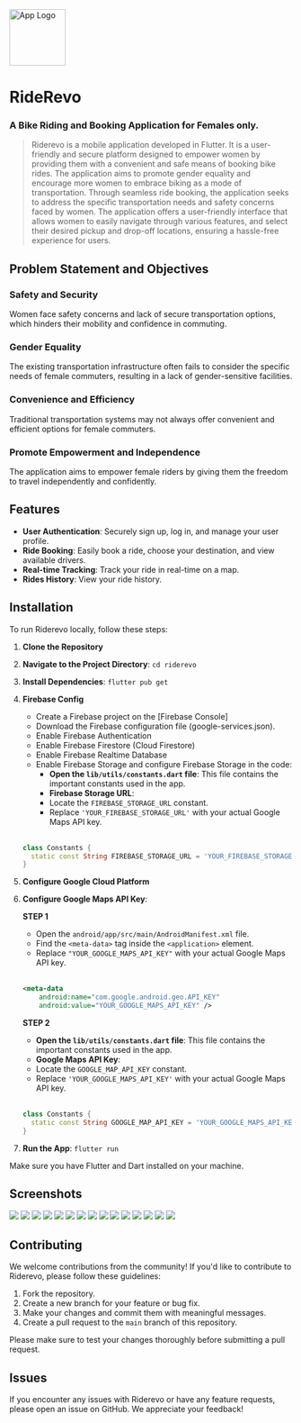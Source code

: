 
<img  src="https://github.com/HM-Anwar/RideRevo/blob/main/screenshots/app_logo.png" alt="App Logo"  width="100" height="100" />


# RideRevo  
### A Bike Riding and Booking Application for Females only.

> Riderevo is a mobile application developed in Flutter. It is a user-friendly and secure platform designed to 
empower women by providing them with a convenient and safe means of booking 
bike rides. The application aims to promote gender equality and encourage more 
women to embrace biking as a mode of transportation. Through seamless ride 
booking, the application seeks to address the specific transportation needs and 
safety concerns faced by women. The application offers a user-friendly interface that 
allows women to easily navigate through various features, and select their desired 
pickup and drop-off locations, ensuring a hassle-free experience for users.



## Problem Statement and Objectives
### Safety and Security
Women face safety concerns and lack of secure transportation options, which hinders their mobility and confidence in commuting.
### Gender Equality
The existing transportation infrastructure often fails to consider the specific needs of female commuters, resulting in a lack of gender-sensitive facilities.
### Convenience and Efficiency
Traditional transportation systems may not always offer convenient and efficient options for female commuters.
### Promote Empowerment and Independence
The application aims to empower female riders by giving them the freedom to travel independently and confidently.


## Features

- **User Authentication**: Securely sign up, log in, and manage your user profile.
- **Ride Booking**: Easily book a ride, choose your destination, and view available drivers.
- **Real-time Tracking**: Track your ride in real-time on a map.
- **Rides History**: View your ride history.

## Installation

To run Riderevo locally, follow these steps:

1. **Clone the Repository**
2. **Navigate to the Project Directory**: `cd riderevo`
3. **Install Dependencies**: `flutter pub get`
4. **Firebase Config**
   - Create a Firebase project on the [Firebase Console]
   - Download the Firebase configuration file (google-services.json).
   - Enable Firebase Authentication
   - Enable Firebase Firestore (Cloud Firestore)
   - Enable Firebase Realtime Database
   - Enable Firebase Storage and configure Firebase Storage in the code:
      - **Open the `lib/utils/constants.dart` file**: This file contains the important constants used in the app.
      - **Firebase Storage URL**:
      - Locate the `FIREBASE_STORAGE_URL` constant.
      - Replace `'YOUR_FIREBASE_STORAGE_URL'` with your actual Google Maps API key.
      <br>

   ```dart
   class Constants {
     static const String FIREBASE_STORAGE_URL = 'YOUR_FIREBASE_STORAGE_URL';
   }
   ```
      

5. **Configure Google Cloud Platform**
6. **Configure Google Maps API Key**:
     
   **STEP 1**
    - Open the `android/app/src/main/AndroidManifest.xml` file.
    - Find the `<meta-data>` tag inside the `<application>` element.
    - Replace `"YOUR_GOOGLE_MAPS_API_KEY"` with your actual Google Maps API key.
    <br>
   
   ```xml
   <meta-data
       android:name="com.google.android.geo.API_KEY"
       android:value="YOUR_GOOGLE_MAPS_API_KEY" />
   ```
   **STEP 2**
   - **Open the `lib/utils/constants.dart` file**: This file contains the important constants used in the app.
   - **Google Maps API Key**:
   - Locate the `GOOGLE_MAP_API_KEY` constant.
   - Replace `'YOUR_GOOGLE_MAPS_API_KEY'` with your actual Google Maps API key.
   <br>
   
   ```dart
   class Constants {
     static const String GOOGLE_MAP_API_KEY = 'YOUR_GOOGLE_MAPS_API_KEY';
   }
   ```
7. **Run the App**: `flutter run`

Make sure you have Flutter and Dart installed on your machine.


## Screenshots
<img src="https://github.com/HM-Anwar/RideRevo/blob/main/screenshots/authentication.png"/>
<img src="https://github.com/HM-Anwar/RideRevo/blob/main/screenshots/profile_completion.png"/>
<img src="https://github.com/HM-Anwar/RideRevo/blob/main/screenshots/user_home.png"/>
<img src="https://github.com/HM-Anwar/RideRevo/blob/main/screenshots/user_menu.png"/>
<img src="https://github.com/HM-Anwar/RideRevo/blob/main/screenshots/user_search.png"/>
<img src="https://github.com/HM-Anwar/RideRevo/blob/main/screenshots/ride_completed.png"/>
<img src="https://github.com/HM-Anwar/RideRevo/blob/main/screenshots/user_profile.png"/>
<img src="https://github.com/HM-Anwar/RideRevo/blob/main/screenshots/ride_history.png"/>
<img src="https://github.com/HM-Anwar/RideRevo/blob/main/screenshots/rider_home.png"/>
<img src="https://github.com/HM-Anwar/RideRevo/blob/main/screenshots/rider_ride.png"/>
<img src="https://github.com/HM-Anwar/RideRevo/blob/main/screenshots/rider_arrived.png"/>
<img src="https://github.com/HM-Anwar/RideRevo/blob/main/screenshots/rider_finished.png"/>
<img src="https://github.com/HM-Anwar/RideRevo/blob/main/screenshots/rider_completed.png"/>
<img src="https://github.com/HM-Anwar/RideRevo/blob/main/screenshots/rider_bookings.png"/>
<img src="https://github.com/HM-Anwar/RideRevo/blob/main/screenshots/rider_profile.png"/>


## Contributing

We welcome contributions from the community! If you'd like to contribute to Riderevo, please follow these guidelines:

1. Fork the repository.
2. Create a new branch for your feature or bug fix.
3. Make your changes and commit them with meaningful messages.
4. Create a pull request to the `main` branch of this repository.

Please make sure to test your changes thoroughly before submitting a pull request.

## Issues

If you encounter any issues with Riderevo or have any feature requests, please open an issue on GitHub. We appreciate your feedback!


